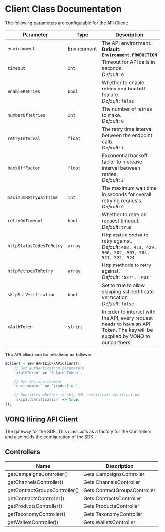 
# Client Class Documentation

The following parameters are configurable for the API Client:

| Parameter | Type | Description |
|  --- | --- | --- |
| `environment` | Environment | The API environment. <br> **Default: `Environment.PRODUCTION`** |
| `timeout` | `int` | Timeout for API calls in seconds.<br>*Default*: `0` |
| `enableRetries` | `bool` | Whether to enable retries and backoff feature.<br>*Default*: `false` |
| `numberOfRetries` | `int` | The number of retries to make.<br>*Default*: `0` |
| `retryInterval` | `float` | The retry time interval between the endpoint calls.<br>*Default*: `1` |
| `backOffFactor` | `float` | Exponential backoff factor to increase interval between retries.<br>*Default*: `2` |
| `maximumRetryWaitTime` | `int` | The maximum wait time in seconds for overall retrying requests.<br>*Default*: `0` |
| `retryOnTimeout` | `bool` | Whether to retry on request timeout.<br>*Default*: `true` |
| `httpStatusCodesToRetry` | `array` | Http status codes to retry against.<br>*Default*: `408, 413, 429, 500, 502, 503, 504, 521, 522, 524` |
| `httpMethodsToRetry` | `array` | Http methods to retry against.<br>*Default*: `'GET', 'PUT'` |
| `skipSslVerification` | `bool` | Set to true to allow skipping ssl certificate verification<br>*Default*: `false` |
| `xAuthToken` | `string` | In order to interact with the API, every request needs to have an API Token.  The key will be supplied by VONQ to our partners. |

The API client can be initialized as follows:

```php
$client = new HAPILib\HAPIClient([
    // Set authentication parameters
    'xAuthToken' => 'X-Auth-Token',

    // Set the environment
    'environment' => 'production',

    // Specifies whether to skip SSL certificate verification
    'skipSslVerification' => true,
]);
```

## VONQ Hiring API Client

The gateway for the SDK. This class acts as a factory for the Controllers and also holds the configuration of the SDK.

## Controllers

| Name | Description |
|  --- | --- |
| getCampaignsController() | Gets CampaignsController |
| getChannelsController() | Gets ChannelsController |
| getContractGroupsController() | Gets ContractGroupsController |
| getContractsController() | Gets ContractsController |
| getProductsController() | Gets ProductsController |
| getTaxonomyController() | Gets TaxonomyController |
| getWalletsController() | Gets WalletsController |

